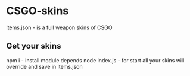 # CSGO-skins


items.json - is a full weapon skins of CSGO

## Get your skins

npm i - install module depends
node index.js - for start 
all your skins will override and save in items.json 
